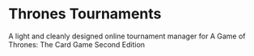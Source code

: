 # Thrones Tournaments
A light and cleanly designed online tournament manager for A Game of Thrones: The Card Game Second Edition
